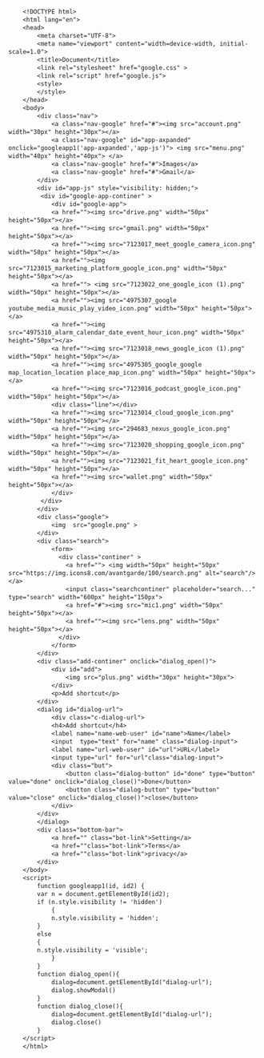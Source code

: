         <!DOCTYPE html>
        <html lang="en">
        <head>
            <meta charset="UTF-8">
            <meta name="viewport" content="width=device-width, initial-scale=1.0">
            <title>Document</title>
            <link rel="stylesheet" href="google.css" >
            <link rel="script" href="google.js">
            <style>
            </style>
        </head>
        <body>
            <div class="nav">
                <a class="nav-google" href="#"><img src="account.png" width="30px" height="30px"></a>
                <a class="nav-google" id="app-axpanded"  onclick="googleapp1('app-axpanded','app-js')"> <img src="menu.png" width="40px" height="40px"> </a>
                <a class="nav-google" href="#">Images</a>
                <a class="nav-google" href="#">Gmail</a>
            </div>
            <div id="app-js" style="visibility: hidden;">
             <div id="google-app-continer" >
                <div id="google-app">
                <a href=""><img src="drive.png" width="50px" height="50px"></a>
                <a href=""><img src="gmail.png" width="50px" height="50px"></a>
                <a href=""><img src="7123017_meet_google_camera_icon.png" width="50px" height="50px"></a>
                <a href=""><img src="7123015_marketing_platform_google_icon.png" width="50px" height="50px"></a>
                <a href=""> <img src="7123022_one_google_icon (1).png" width="50px" height="50px"></a>
                <a href=""><img src="4975307_google youtube_media_music_play_video_icon.png" width="50px" height="50px"></a>
                <a href=""><img src="4975310_alarm_calendar_date_event_hour_icon.png" width="50px" height="50px"></a>
                <a href=""><img src="7123018_news_google_icon (1).png" width="50px" height="50px"></a>
                <a href=""><img src="4975305_google_google map_location_location place_map_icon.png" width="50px" height="50px"></a>
                <a href=""><img src="7123016_podcast_google_icon.png" width="50px" height="50px"></a>
                <div class="line"></div>
                <a href=""><img src="7123014_cloud_google_icon.png" width="50px" height="50px"></a>
                <a href=""><img src="294683_nexus_google_icon.png" width="50px" height="50px"></a>
                <a href=""><img src="7123020_shopping_google_icon.png" width="50px" height="50px"></a>
                <a href=""><img src="7123021_fit_heart_google_icon.png" width="50px" height="50px"></a>
                <a href=""><img src="wallet.png" width="50px" height="50px"></a>
                </div>
             </div>
            </div>
            <div class="google">
                <img  src="google.png" >
            </div>
            <div class="search">
                <form>
                  <div class="continer" >
                    <a href=""> <img width="50px" height="50px" src="https://img.icons8.com/avantgarde/100/search.png" alt="search"/></a>
                    <input class="searchcontiner" placeholder="search..." type="search" width="600px" height="150px">
                    <a href="#"><img src="mic1.png" width="50px" height="50px"></a>
                    <a href=""><img src="lens.png" width="50px" height="50px"></a>
                  </div>
                </form>
            </div>
            <div class="add-continer" onclick="dialog_open()">
                <div id="add">
                    <img src="plus.png" width="30px" height="30px">
                </div>
                <p>Add shortcut</p>
            </div>
            <dialog id="dialog-url">
                <div class="c-dialog-url">
                <h4>Add shortcut</h4>
                <label name="name-web-user" id="name">Name</label>
                <input  type="text" for="name" class="dialog-input">
                <label name="url-web-user" id="url">URL</label>
                <input type="url" for="url"class="dialog-input">
                <div class="but">
                    <button class="dialog-button" id="done" type="button" value="done" onclick="dialog_close()">Done</button>
                    <button class="dialog-button" type="button" value="close" onclick="dialog_close()">close</button>
                </div>
            </div>
            </dialog>
            <div class="bottom-bar">
                <a href="" class="bot-link">Setting</a>
                <a href=""class="bot-link">Terms</a>
                <a href=""class="bot-link">privacy</a>
            </div>
        </body>
        <script>
            function googleapp1(id, id2) {
            var n = document.getElementById(id2);
            if (n.style.visibility != 'hidden') 
                {
                n.style.visibility = 'hidden';  
            }
            else
            {
            n.style.visibility = 'visible';
                }
            }
            function dialog_open(){
                dialog=document.getElementById("dialog-url");
                dialog.showModal()
            }
            function dialog_close(){
                dialog=document.getElementById("dialog-url");
                dialog.close()
            }
        </script>
        </html>
